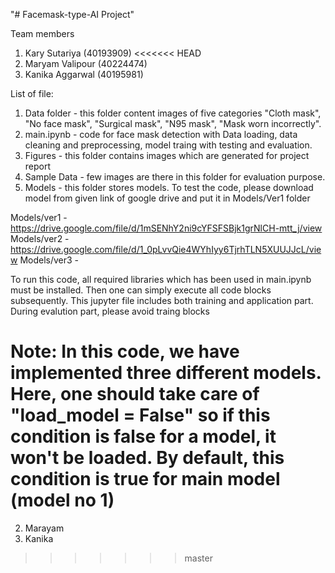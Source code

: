 "# Facemask-type-AI Project"

Team members
1. Kary Sutariya (40193909)
<<<<<<< HEAD
2. Maryam Valipour (40224474) 
3. Kanika Aggarwal (40195981)

List of file:
1. Data folder -  this folder content images of five categories "Cloth mask", "No face mask",
"Surgical mask", "N95 mask", "Mask worn incorrectly". 
2. main.ipynb - code for face mask detection with Data loading, data cleaning and preprocessing, model traing with testing and evaluation. 
3. Figures - this folder contains images which are generated for project report
4. Sample Data - few images are there in this folder for evaluation purpose.
5. Models - this folder stores models. To test the code, please download model from given link of google drive and put it in Models/Ver1 folder

Models/ver1 - https://drive.google.com/file/d/1mSENhY2ni9cYFSFSBjk1grNlCH-mtt_j/view
Models/ver2 - https://drive.google.com/file/d/1_0pLvvQie4WYhIyy6TjrhTLN5XUUJJcL/view
Models/ver3 -

To run this code, all required libraries which has been used in main.ipynb must be installed. Then one can simply execute all code blocks subsequently. This jupyter file includes both training and application part. During evalution part, please avoid traing blocks


Note: In this code, we have implemented three different models. Here, one should take care of "load_model = False" so if this condition is false for a model, it won't be loaded. By default, this condition is true for main model (model no 1)
=======
2. Marayam 
3. Kanika 
>>>>>>> master
